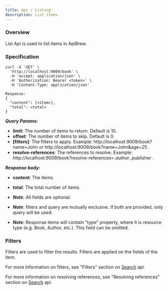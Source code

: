```yaml
---
title: Api / Listing
description: List items.
---
```


### Overview

List Api is used to list items in ApiBrew.

### Specification

```curl
curl -X 'GET' \
  'http://localhost:9009/book' \
  -H 'accept: application/json' \
  -H 'Authorization: Bearer <token>' \
  -H 'Content-Type: application/json'

Response:
{
  "content": [<item>],
  "total": <total>
}
```

**_Query Params:_**

- **limit**: The number of items to return. Default is 10.
- **offset**: The number of items to skip. Default is 0.
- **[filters]**: The filters to apply. Example: http://localhost:9009/book?name=John
  or http://localhost:9009/book?name=John&age=25 .
- **resolve-references**: The references to resolve.
  Example: http://localhost:9009/book?resolve-references=$.author,$.publisher .

**_Response body:_**

- **content**: The items.
- **total**: The total number of items.

- **_Note_**: All fields are optional.
- **_Note_**: filters and query are mutually exclusive. If both are provided, only query will be used.
- **_Note_**: Response items will contain "type" property, where it is resource type (e.g. Book, Author, etc.). This
  field can be omitted.

### Filters

Filters are used to filter the results. Filters are applied on the fields of the item.

For more information on filters, see "Filters" section on [Search](search.md) api.

For more information on resolving references, see "Resolving references" section on [Search](search.md) api.
